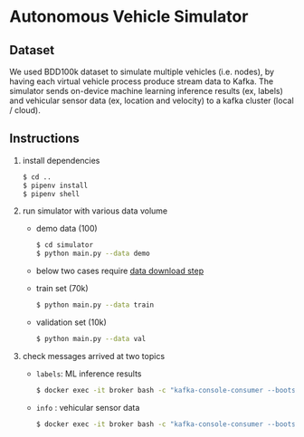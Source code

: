 # Autonomous Vehicle Simulator

## Dataset

We used BDD100k dataset to simulate multiple vehicles (i.e. nodes), by having each virtual vehicle process produce stream data to Kafka. The simulator sends on-device machine learning inference results (ex, labels) and vehicular sensor data (ex, location and velocity) to a kafka cluster (local / cloud).

## Instructions

1. install dependencies

    ```sh
    $ cd ..
    $ pipenv install
    $ pipenv shell
    ```

2. run simulator with various data volume

    - demo data (100)

        ```sh
        $ cd simulator
        $ python main.py --data demo
        ```

    - below two cases require [data download step](../data/README.md)

    - train set (70k)

        ```sh
        $ python main.py --data train
        ```

    - validation set (10k)

        ```sh
        $ python main.py --data val
        ```

3. check messages arrived at two topics

    - `labels`: ML inference results

        ```sh
        $ docker exec -it broker bash -c "kafka-console-consumer --bootstrap-server localhost:9092 --topic labels --from-beginning"
        ```

    - `info`  : vehicular sensor data

        ```sh
        $ docker exec -it broker bash -c "kafka-console-consumer --bootstrap-server localhost:9092 --topic info --from-beginning"
        ```
